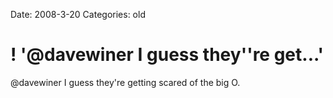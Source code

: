 Date: 2008-3-20
Categories: old

# ! '@davewiner I guess they''re get...'

@davewiner I guess they're getting scared of the big O.
